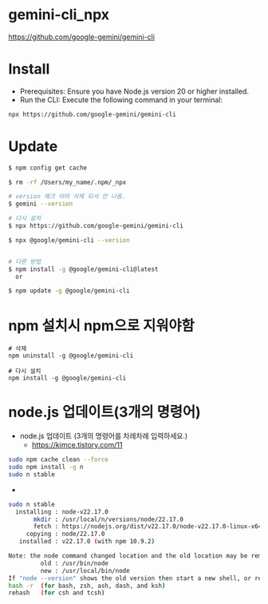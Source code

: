 # gemini-cli_npx
https://github.com/google-gemini/gemini-cli


# Install
- Prerequisites: Ensure you have Node.js version 20 or higher installed.
- Run the CLI: Execute the following command in your terminal:

```bash
npx https://github.com/google-gemini/gemini-cli
```

# Update

```sh
$ npm config get cache

$ rm -rf /Users/my_name/.npm/_npx

# version 체크 아마 삭제 되서 안 나옴.
$ gemini --version

# 다시 설치
$ npx https://github.com/google-gemini/gemini-cli

$ npx @google/gemini-cli --version


# 다른 방법
$ npm install -g @google/gemini-cli@latest
  or

$ npm update -g @google/gemini-cli
```

# npm 설치시 npm으로 지워야함

```
# 삭제
npm uninstall -g @google/gemini-cli

# 다시 설치
npm install -g @google/gemini-cli
```

# node.js 업데이트(3개의 명령어)
- node.js 업데이트 (3개의 명령어를 차례차례 입력하세요.)
  - https://kimce.tistory.com/11

```bash
sudo npm cache clean --force
sudo npm install -g n
sudo n stable
```

-
```bash
sudo n stable
  installing : node-v22.17.0
       mkdir : /usr/local/n/versions/node/22.17.0
       fetch : https://nodejs.org/dist/v22.17.0/node-v22.17.0-linux-x64.tar.xz
     copying : node/22.17.0
   installed : v22.17.0 (with npm 10.9.2)

Note: the node command changed location and the old location may be remembered in your current shell.
         old : /usr/bin/node
         new : /usr/local/bin/node
If "node --version" shows the old version then start a new shell, or reset the location hash with:
hash -r  (for bash, zsh, ash, dash, and ksh)
rehash   (for csh and tcsh)
```
